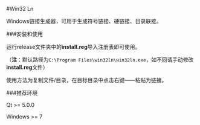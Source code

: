 #Win32 Ln

Windows链接生成器，可用于生成符号链接、硬链接、目录联接。

###安装和使用

运行release文件夹中的**install.reg**导入注册表即可使用。

（**注**：默认路径为`C:\Program Files\win32ln\win32ln.exe`，如不同请手动修改**install.reg**文件）

使用方法为复制文件/目录，在目标目录中点击右键——粘贴为链接。

###推荐环境

Qt >= 5.0.0

Windows >= 7
